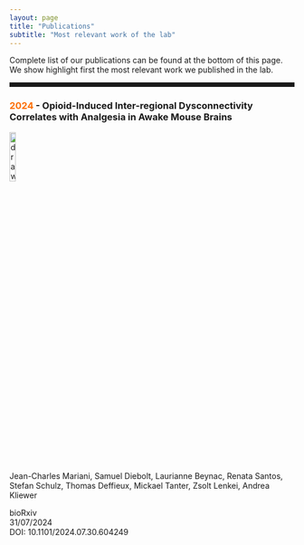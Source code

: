 ```yaml
---
layout: page
title: "Publications"
subtitle: "Most relevant work of the lab"
---
```


Complete list of our publications can be found at the bottom of this page. We show highlight first the most relevant work we published in the lab.

<hr color="#450000" style="height: 8px;">

### <span style="color:#FC6F03">2024</span> - Opioid-Induced Inter-regional Dysconnectivity Correlates with Analgesia in Awake Mouse Brains

<a href="https://JCMariani.github.io/05_Opioid-brains_Mariani">
<img src="https://JCMariani.github.io/assets/img/2024_Mariani_opioid-brains.png" alt="drawing" width="15%" class="center"/>
</a>

Jean-Charles Mariani, Samuel Diebolt, Laurianne Beynac, Renata Santos, Stefan Schulz, Thomas Deffieux, Mickael Tanter, Zsolt Lenkei, Andrea Kliewer

bioRxiv <br>31/07/2024 <br>DOI: 10.1101/2024.07.30.604249
